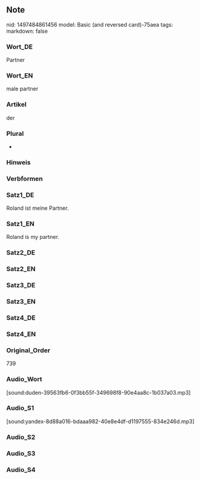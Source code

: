 ## Note
nid: 1497484861456
model: Basic (and reversed card)-75aea
tags: 
markdown: false

### Wort_DE
Partner

### Wort_EN
male partner

### Artikel
der

### Plural
-

### Hinweis


### Verbformen


### Satz1_DE
Roland ist meine Partner.

### Satz1_EN
Roland is my partner.

### Satz2_DE


### Satz2_EN


### Satz3_DE


### Satz3_EN


### Satz4_DE


### Satz4_EN


### Original_Order
739

### Audio_Wort
[sound:duden-39563fb6-0f3bb55f-349698f8-90e4aa8c-1b037a03.mp3]

### Audio_S1
[sound:yandex-8d88a016-bdaaa982-40e8e4df-d1197555-834e246d.mp3]

### Audio_S2


### Audio_S3


### Audio_S4

